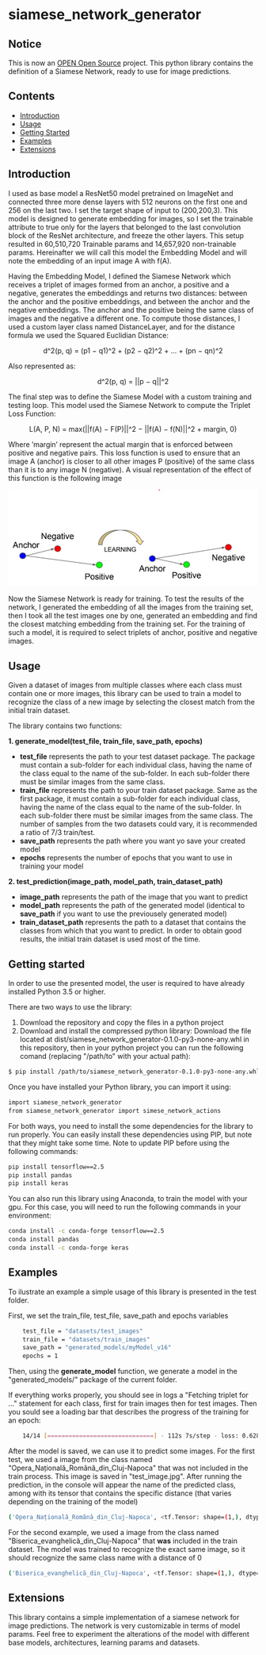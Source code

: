 # siamese_network_generator

## Notice

This is now an [OPEN Open Source](http://openopensource.org/) project. This python library contains the definition of a Siamese Network, ready to use for image predictions.

## Contents

* [Introduction](#introduction)
* [Usage](#usage)
* [Getting Started](#getting-started)
* [Examples](#examples)
* [Extensions](#extensions)

## Introduction


I used as base model a ResNet50 model pretrained on ImageNet and connected three more dense layers with 512 neurons on the first one and 256 on the last two. I set the target shape of input to (200,200,3). This model is designed to generate embedding for images, so I set the trainable attribute to true only for the layers that belonged to the last convolution block of the ResNet architecture, and freeze the other layers. This setup resulted in 60,510,720 Trainable params and 14,657,920 non-trainable params. Hereinafter we will call this model the Embedding Model and will note the embedding of an input image A with f(A).

Having the Embedding Model, I defined the Siamese Network which receives a triplet of images formed from an anchor, a positive and a negative, generates the
embeddings and returns two distances: between the anchor and the positive embeddings, and between the anchor and the negative embeddings. The anchor and the positive being the same class of images and the negative a different one. To compute those distances, I used a custom layer class named DistanceLayer, and for the distance formula we used the Squared Euclidian Distance:

<p align="center">
    d^2(p, q) = (p1 − q1)^2 + (p2 − q2)^2 + ... + (pn − qn)^2
</p>

Also represented as:

<p align="center">
  d^2(p, q) = ||p − q||^2
</p>

The final step was to define the Siamese Model with a custom training and testing loop. This model used the Siamese Network to compute the Triplet Loss Function:

<p align="center">
  L(A, P, N) = max(||f(A) − F(P)||^2 − ||f(A) − f(N)||^2 + margin, 0)
</p>

Where ’margin’ represent the actual margin that is enforced between positive and negative pairs. This loss function is used to ensure that an image A (anchor) is closer to all other images P (positive) of the same class than it is to any image N (negative). A visual representation of the effect of this function is the following image

![My Image](tripletLoss.jpg)

Now the Siamese Network is ready for training. To test the results of the network, I generated the embedding of all the images from the training set, then I took all the test images one by one, generated an embedding and find the closest matching embedding from the training set. For the training of such a model, it is required to
select triplets of anchor, positive and negative images.

## Usage

Given a dataset of images from multiple classes where each class must contain one or more images, this library can be used to train a model to recognize the class of a new image by selecting the closest match from the initial train dataset.

The library contains two functions:

**1. generate_model(test_file, train_file, save_path, epochs)**
- **test_file** represents the path to your test dataset package. The package must contain a sub-folder for each individual class, having the name of the class equal to the name of the sub-folder. In each sub-folder there must be similar images from the same class.
- **train_file** represents the path to your train dataset package. Same as the first package, it must contain a sub-folder for each individual class, having the name of the class equal to the name of the sub-folder. In each sub-folder there must be similar images from the same class. The number of samples from the two datasets could vary, it is recommended a ratio of 7/3 train/test. 
- **save_path** represents the path where you want yo save your created model
- **epochs** represents the number of epochs that you want to use in training your model

**2. test_prediction(image_path, model_path, train_dataset_path)**
- **image_path** represents the path of the image that you want to predict
- **model_path** represents the path of the generated model (identical to **save_path** if you want to use the previousely generated model)
- **train_dataset_path** represents the path to a dataset that contains the classes from which that you want to predict. In order to obtain good results, the initial train dataset is used most of the time.

## Getting started

In order to use the presented model, the user is required to have already installed Python 3.5 or higher.

There are two ways to use the library:
1. Download the repository and copy the files in a python project
2. Download and install the compressed python library: Download the file located at dist/siamese_network_generator-0.1.0-py3-none-any.whl in this repository, then in your python project you can run the following comand (replacing "/path/to" with your actual path):

```bash
$ pip install /path/to/siamese_network_generator-0.1.0-py3-none-any.whl
```

Once you have installed your Python library, you can import it using:
```bash
import siamese_network_generator
from siamese_network_generator import simese_network_actions
```

For both ways, you need to install the some dependencies for the library to run properly. You can easily install these dependencies using PIP, but note that they might take some time. Note to update PIP before using the following commands:

```bash
pip install tensorflow==2.5
pip install pandas
pip install keras

```

You can also run this library using Anaconda, to train the model with your gpu. For this case, you will need to run the following commands in your environment:
```bash
conda install -c conda-forge tensorflow==2.5
conda install pandas
conda install -c conda-forge keras

```



## Examples

To ilustrate an example a simple usage of this library is presented in the test folder.

First, we set the train_file, test_file, save_path and epochs variables

```bash
    test_file = "datasets/test_images"
    train_file = "datasets/train_images"
    save_path = "generated_models/myModel_v16"
    epochs = 1
```

Then, using the **generate_model** function, we generate a model in the "generated_models/" package of the current folder.

If everything works properly, you should see in logs a "Fetching triplet for ..." statement for each class, first for train images then for test  images. Then you sould see a loading bar that describes the progress of the training for an epoch:
```bash
    14/14 [==============================] - 112s 7s/step - loss: 0.6285 - val_loss: 0.1865
```

After the model is saved, we can use it to predict some images. For the first test, we used a image from the class named "Opera_Națională_Română_din_Cluj-Napoca" that was not included in the train process. This image is saved in "test_image.jpg". After running the prediction, in the console will appear the name of the predicted class, among with its tensor that contains the specific distance (that varies depending on the training of the model)

```bash
('Opera_Națională_Română_din_Cluj-Napoca', <tf.Tensor: shape=(1,), dtype=float32, numpy=array([0.9060962], dtype=float32)>)
```

For the second example, we used a image from the class named "Biserica_evanghelică_din_Cluj-Napoca" that **was** included in the train dataset. The model was trained to recognize the exact same image, so it should recognize the same class name with a distance of 0

```bash
('Biserica_evanghelică_din_Cluj-Napoca', <tf.Tensor: shape=(1,), dtype=float32, numpy=array([0.], dtype=float32)>)
```

## Extensions

This library contains a simple implementation of a siamese network for image predictions. The network is very customizable in terms of model params. Feel free to experiment the alterations of the model with different base models, architectures, learning params and datasets.

